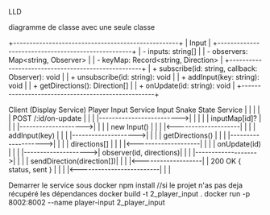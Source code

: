 LLD

diagramme de classe avec une seule classe

+---------------------------------------------------+
|       Input                                       |
+---------------------------------------------------+
| - inputs: string[]                                |
| - observers: Map<string, Observer>                |
| - keyMap: Record<string, Direction>               |
+---------------------------------------------------+
| + subscribe(id: string, callback: Observer): void |
| + unsubscribe(id: string): void                   |
| + addInput(key: string): void                     |
| + getDirections(): Direction[]                    |
| + onUpdate(id: string): void                      |
+---------------------------------------------------+

Client (Display Service)     Player Input Service       Input        Snake State Service
        |                          |                     |                    |
        | POST /:id/on-update      |                     |                    |
        |------------------------->|                     |                    |
        |                          | inputMap[id]?       |                    |
        |                          |-------------------->|                    |
        |                          |  new Input()        |                    |
        |                          |<--------------------|                    |
        |                          | addInput(key)       |                    |
        |                          |-------------------->|                    |
        |                          | getDirections()     |                    |
        |                          |-------------------->|                    |
        |                          | directions[]        |                    |
        |                          |<--------------------|                    |
        |                          | onUpdate(id)        |                    |
        |                          |-------------------->| observer(id, directions)|
        |                          |                     |------------------->|
        |                          |                     | sendDirection(direction[])|
        |                          |                     |<-------------------|
        | 200 OK { status, sent }  |                     |                    |
        |<-------------------------|                     |                    |










Demarrer le service sous docker
npm install //si le projet n'as pas deja récupéré les dépendances
docker build -t 2_player_input .
docker run -p 8002:8002 --name player-input 2_player_input